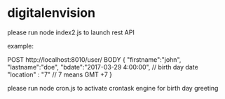 # digitalenvision

please run node index2.js to launch rest API

example:

POST http://localhost:8010/user/
BODY
{
"firstname":"john",
"lastname":"doe",
"bdate":"2017-03-29 4:00:00",   // birth day date
"location" : "7"                // 7 means GMT +7
}


please run node cron.js to activate crontask engine for birth day greeting

